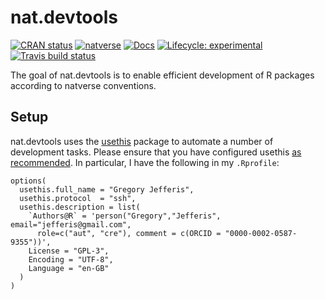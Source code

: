 # nat.devtools

<!-- badges: start -->
[![CRAN status](https://www.r-pkg.org/badges/version/nat.devtools)](https://CRAN.R-project.org/package=nat.devtools)
[![natverse](https://img.shields.io/badge/natverse-Part%20of%20the%20natverse-a241b6)](https://natverse.github.io)
[![Docs](https://img.shields.io/badge/docs-100%25-brightgreen.svg)](https://jefferis.github.io/nat.devtools/reference/)
[![Lifecycle: experimental](https://img.shields.io/badge/lifecycle-experimental-orange.svg)](https://www.tidyverse.org/lifecycle/#experimental)
[![Travis build status](https://travis-ci.org/jefferis/nat.devtools.svg?branch=master)](https://travis-ci.org/jefferis/nat.devtools)
<!-- badges: end -->


The goal of nat.devtools is to enable efficient development of R packages according
to natverse conventions.

## Setup

nat.devtools uses the [usethis](https://usethis.r-lib.org/) package 
to automate a number of development tasks. Please ensure that you have configured
usethis [as recommended](https://usethis.r-lib.org/articles/articles/usethis-setup.html).
In particular, I have the following in my `.Rprofile`:

```
options(
  usethis.full_name = "Gregory Jefferis",
  usethis.protocol  = "ssh",
  usethis.description = list(
    `Authors@R` = 'person("Gregory","Jefferis", email="jefferis@gmail.com", 
      role=c("aut", "cre"), comment = c(ORCID = "0000-0002-0587-9355"))',
    License = "GPL-3",
    Encoding = "UTF-8",
    Language = "en-GB"
  )
)
```
